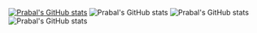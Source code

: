 [![Prabal's GitHub stats](https://github-readme-stats.vercel.app/api?username=alienx5499)](https://github.com/alienx5499/github-readme-stats)
![Prabal's GitHub stats](https://github-readme-stats.vercel.app/api?username=alienx5499&show=reviews,discussions_started,discussions_answered,prs_merged,prs_merged_percentage)
![Prabal's GitHub stats](https://github-readme-stats.vercel.app/api?username=alienx5499&show_icons=true)
![Prabal's GitHub stats](https://github-readme-stats.vercel.app/api?username=alienx5499&show_icons=true&theme=radical)

<!---
alienx5499/alienx5499 is a ✨ special ✨ repository because its `README.md` (this file) appears on your GitHub profile.
You can click the Preview link to take a look at your changes.
--->
